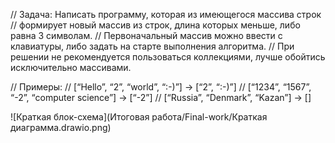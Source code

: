 // Задача: Написать программу, которая из имеющегося массива строк 
// формирует новый массив из строк, длина которых меньше, либо равна 3 символам. 
// Первоначальный массив можно ввести с клавиатуры, либо задать на старте выполнения алгоритма. 
// При решении не рекомендуется пользоваться коллекциями, лучше обойтись исключительно массивами.

// Примеры:
// [“Hello”, “2”, “world”, “:-)”] → [“2”, “:-)”]
// [“1234”, “1567”, “-2”, “computer science”] → [“-2”]
// [“Russia”, “Denmark”, “Kazan”] → []

![Краткая блок-схема](Итоговая работа/Final-work/Краткая диаграмма.drawio.png)
